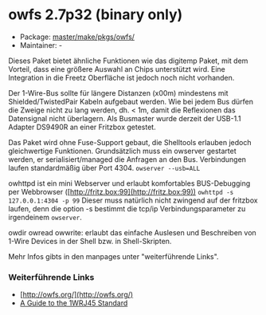 # owfs 2.7p32 (binary only)
 - Package: [master/make/pkgs/owfs/](https://github.com/Freetz-NG/freetz-ng/tree/master/make/pkgs/owfs/)
 - Maintainer: -

Dieses Paket bietet ähnliche Funktionen wie das digitemp Paket, mit dem
Vorteil, dass eine größere Auswahl an Chips unterstützt wird. Eine
Integration in die Freetz Oberfläche ist jedoch noch nicht vorhanden.

Der 1-Wire-Bus sollte für längere Distanzen (x00m) mindestens mit
Shielded/TwistedPair Kabeln aufgebaut werden. Wie bei jedem Bus dürfen
die Zweige nicht zu lang werden, dh. < 1m, damit die Reflexionen das
Datensignal nicht überlagern.
Als Busmaster wurde derzeit der USB-1.1 Adapter DS9490R an einer
Fritzbox getestet.

Das Paket wird ohne Fuse-Support gebaut, die Shelltools erlauben jedoch
gleichwertige Funktionen. Grundsätzlich muss ein owserver gestartet
werden, er serialisiert/managed die Anfragen an den Bus.
Verbindungen laufen standardmäßig über Port 4304.
` owserver --usb=ALL `

owhttpd ist ein mini Webserver und erlaubt komfortables BUS-Debugging
per Webbrowser
([http://fritz.box:99](http://fritz.box:99))
` owhttpd -s 127.0.0.1:4304 -p 99 `
Dieser muss natürlich nicht zwingend auf der fritzbox laufen, denn die
option -s bestimmt die tcp/ip Verbindungsparameter zu irgendeinem
`owserver`.

owdir owread owwrite: erlaubt das einfache Auslesen und Beschreiben von
1-Wire Devices in der Shell bzw. in Shell-Skripten.

Mehr Infos gibts in den manpages unter "weiterführende Links".

### Weiterführende Links

-   [http://owfs.org/](http://owfs.org/)
-   [A Guide to the 1WRJ45
    Standard](http://1wire.org/index.html?target=p_2.html&lang=en-us)


